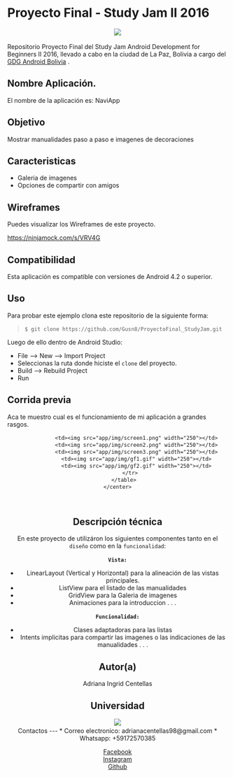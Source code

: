 Proyecto Final - Study Jam II 2016
===
<div align="center">
    <center>
        <img src="http://developerstudyjams.com/images/masthead.png" width="400px"/>
    </center>
</div>

Repositorio Proyecto Final del Study Jam Android Development for Beginners II 2016, llevado a cabo en la ciudad de La Paz, Bolivia a cargo del <a target="_blank" href="http://www.gdg.androidbolivia.com">GDG Android Bolivia</a> .

Nombre Aplicación.
---
El nombre de la aplicación es: NaviApp

Objetivo
---
Mostrar manualidades paso a paso e imagenes de decoraciones

Caracteristicas
---
* Galeria de imagenes
* Opciones de compartir con amigos

Wireframes
---
Puedes visualizar los Wireframes de este proyecto.

https://ninjamock.com/s/VRV4G

Compatibilidad
---
Esta aplicación es compatible con versiones de Android 4.2 o superior.

Uso
---------
Para probar este ejemplo clona este repositorio de la siguiente forma:
>
>     $ git clone https://github.com/Gusn8/ProyectoFinal_StudyJam.git

Luego de ello dentro de Android Studio:

* File --> New --> Import Project 
* Seleccionas la ruta donde hiciste el `clone` del proyecto.
* Build --> Rebuild Project
* Run 

Corrida previa
---
Aca te muestro cual es el funcionamiento de mi aplicación a grandes rasgos.
<div align="center">
    <center>
        <table border="0">
            <tr>
            
                <td><img src="app/img/screen1.png" width="250"></td>
                <td><img src="app/img/screen2.png" width="250"></td>
                <td><img src="app/img/screen3.png" width="250"></td>
                <td><img src="app/img/gf1.gif" width="250"></td>
                <td><img src="app/img/gf2.gif" width="250"></td>
            </tr>
        </table>
    </center>
</div>
<br>

Descripción técnica
---
En este proyecto de utilizáron los siguientes componentes tanto en el `diseño` como en la `funcionalidad`:

**`Vista:`**
* LinearLayout (Vertical y Horizontal) para la alineación de las vistas principales.
* ListView para el listado de las manualidades
* GridView para la Galeria de imagenes
* Animaciones para la introduccion
.
.
.

**`Funcionalidad:`**
* Clases adaptadoras para las listas
* Intents implicitas para compartir las imagenes o las indicaciones de las manualidades
.
.
.

Autor(a)
---
Adriana Ingrid Centellas

Universidad
---
<div align="center">
    <center>
        <img src="http://lpz.ucb.edu.bo/Forms/RecursosMultimedia/Logos2016/DosLogos.jpg" width="400px"/>
    </center>
</div>
Contactos
---
* Correo electronico: adrianacentellas98@gmail.com
* Whatsapp: +59172570385

[Facebook](https://www.facebook.com/adriana.centellas1) <br>
[Instagram](https://www.instagram.com/ai.centellas/)<br>
[Github](https://www.github.com/adrisparkle)<br>
